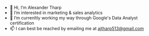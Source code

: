 - 👋 Hi, I’m Alexander Tharp
- 👀 I’m interested in marketing & sales analytics
- 🌱 I’m currenltly working my way through Google's Data Analyst certification
- 📫 I can best be reached by emailing me at ajtharp513@gmail.com

<!---
AJTharp/AJTharp is a ✨ special ✨ repository because its `README.md` (this file) appears on your GitHub profile.
You can click the Preview link to take a look at your changes.
--->
